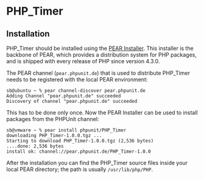 PHP_Timer
=========

Installation
------------

PHP_Timer should be installed using the [PEAR Installer](http://pear.php.net/). This installer is the backbone of PEAR, which provides a distribution system for PHP packages, and is shipped with every release of PHP since version 4.3.0.

The PEAR channel (`pear.phpunit.de`) that is used to distribute PHP_Timer needs to be registered with the local PEAR environment:

    sb@ubuntu ~ % pear channel-discover pear.phpunit.de
    Adding Channel "pear.phpunit.de" succeeded
    Discovery of channel "pear.phpunit.de" succeeded

This has to be done only once. Now the PEAR Installer can be used to install packages from the PHPUnit channel:

    sb@vmware ~ % pear install phpunit/PHP_Timer
    downloading PHP_Timer-1.0.0.tgz ...
    Starting to download PHP_Timer-1.0.0.tgz (2,536 bytes)
    ....done: 2,536 bytes
    install ok: channel://pear.phpunit.de/PHP_Timer-1.0.0

After the installation you can find the PHP_Timer source files inside your local PEAR directory; the path is usually `/usr/lib/php/PHP`.
